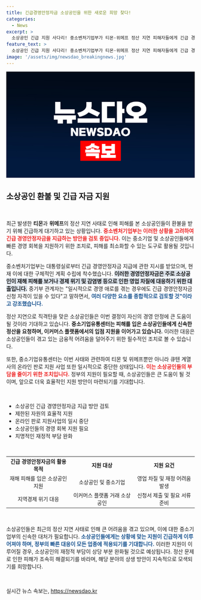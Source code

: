 ```yaml
---
title: 긴급경영안정자금 소상공인을 위한 새로운 희망 찾다!
categories:
  - News
excerpt: >
  소상공인 긴급 지원 사다리! 중소벤처기업부가 티몬·위메프 정산 지연 피해자들에게 긴급 경영안정자금을 검토 중입니다. 경영 애로를 겪고 있는 소상공인들에게 희망의 손길이 내밀어질까요?
feature_text: >
  소상공인 긴급 지원 사다리! 중소벤처기업부가 티몬·위메프 정산 지연 피해자들에게 긴급 경영안정자금을 검토 중입니다. 경영 애로를 겪고 있는 소상공인들에게 희망의 손길이 내밀어질까요?
image: '/assets/img/newsdao_breakingnews.jpg'
---
```


<p><img src="/assets/img/newsdao_breakingnews.jpg" alt="ranknews 속보" /></p>

<h2 data-ke-size="size26">소상공인 환불 및 긴급 자금 지원</h2>

<p data-ke-size="size16">&nbsp;</p>

<p>최근 발생한 <b>티몬</b>과 <b>위메프</b>의 정산 지연 사태로 인해 피해를 본 소상공인들이 환불을 받기 위해 긴급하게 대기하고 있는 상황입니다. <b><span style="color: #ee2323;">중소벤처기업부는 이러한 상황을 고려하여 긴급 경영안정자금을 지급하는 방안을 검토 중입니다.</span></b> 이는 중소기업 및 소상공인들에게 빠른 경영 회복을 지원하기 위한 조치로, 피해를 최소화할 수 있는 도구로 활용될 것입니다. </p>

<p>중소벤처기업부는 대통령실로부터 긴급 경영안정자금 지급에 관한 지시를 받았으며, 현재 이에 대한 구체적인 계획 수립에 착수했습니다. <b><span style="background-color: #21538527;">이러한 경영안정자금은 주로 소상공인이 재해 피해를 보거나 경제 위기 및 감염병 등으로 인한 영업 차질에 대응하기 위한 대출입니다.</span></b> 중기부 관계자는 "일시적으로 경영 애로를 겪는 경우에도 긴급 경영안정자금 신청 자격이 있을 수 있다"고 말하면서, <b><span style="color: #1a5490;">여러 다양한 요소를 종합적으로 검토할 것"이라고 강조했습니다.</span></b></p>

<p>정산 지연으로 직격탄을 맞은 소상공인들은 이번 결정이 자신의 경영 안정에 큰 도움이 될 것이라 기대하고 있습니다. <b>중소기업유통센터는 피해를 입은 소상공인들에게 신속한 정산을 요청하며, 이커머스 플랫폼에서의 입점 지원을 이어가고 있습니다.</b> 이러한 대응은 소상공인들이 겪고 있는 금융적 어려움을 덜어주기 위한 필수적인 조치로 볼 수 있습니다.</p>

<p>또한, 중소기업유통센터는 이번 사태와 관련하여 티몬 및 위메프뿐만 아니라 큐텐 계열사의 온라인 판로 지원 사업 또한 일시적으로 중단한 상태입니다. <b><span style="color: #ee2323;">이는 소상공인들의 부담을 줄이기 위한 조치입니다.</span></b> 정부의 지원이 필요할 때, 소상공인들은 큰 도움이 될 것이며, 앞으로 더욱 효율적인 지원 방안이 마련되기를 기대합니다.</p>

<p data-ke-size="size16">&nbsp;</p>

<ul>
<li>소상공인 긴급 경영안정자금 지급 방안 검토</li>
<li>제한된 자원의 효율적 지원</li>
<li>온라인 판로 지원사업의 일시 중단</li>
<li>소상공인들의 경영 회복 지원 필요</li>
<li>치명적인 재정적 부담 완화</li>
</ul>

<p data-ke-size="size16">&nbsp;</p>

<table style="width: 100%;">
<tr>
<td style="text-align: center; height: 17px;"><b>긴급 경영안정자금의 활용 목적</b></td>
<td style="text-align: center; height: 17px;"><b>지원 대상</b></td>
<td style="text-align: center; height: 17px;"><b>지원 요건</b></td>
</tr>
<tr>
<td style="text-align: center; height: 17px;">재해 피해를 입은 소상공인 지원</td>
<td style="text-align: center; height: 17px;">소상공인 및 중소기업</td>
<td style="text-align: center; height: 17px;">영업 차질 및 재정 어려움 발생</td>
</tr>
<tr>
<td style="text-align: center; height: 17px;">지역경제 위기 대응</td>
<td style="text-align: center; height: 17px;">이커머스 플랫폼 거래 소상공인</td>
<td style="text-align: center; height: 17px;">신청서 제출 및 필요 서류 준비</td>
</tr>
</table>

<p data-ke-size="size16">&nbsp;</p>

<p>소상공인들은 최근의 정산 지연 사태로 인해 큰 어려움을 겪고 있으며, 이에 대한 중소기업부의 신속한 대처가 필요합니다. <b><span style="color: #1a5490;">소상공인들에게는 상황에 맞는 지원이 긴급하게 이루어져야 하며, 정부의 빠른 대응이 모든 업종에 적용되기를 기대합니다.</span></b> 이러한 지원이 이루어질 경우, 소상공인의 재정적 부담이 상당 부분 완화될 것으로 예상됩니다. 정산 문제로 인한 피해가 조속히 해결되기를 바라며, 해당 분야의 상생 방안이 지속적으로 모색되기를 희망합니다.</p>

<p data-ke-size="size16">&nbsp;</p>
실시간 뉴스 속보는, <a href="https://newsdao.kr" rel="dofollow">https://newsdao.kr</a>


